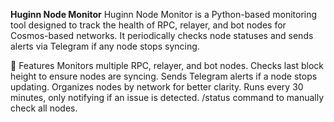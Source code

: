**Huginn Node Monitor**
Huginn Node Monitor is a Python-based monitoring tool designed to track the health of RPC, relayer, and bot nodes for Cosmos-based networks. It periodically checks node statuses and sends alerts via Telegram if any node stops syncing.

🔹 Features
Monitors multiple RPC, relayer, and bot nodes.
Checks last block height to ensure nodes are syncing.
Sends Telegram alerts if a node stops updating.
Organizes nodes by network for better clarity.
Runs every 30 minutes, only notifying if an issue is detected.
/status command to manually check all nodes.
